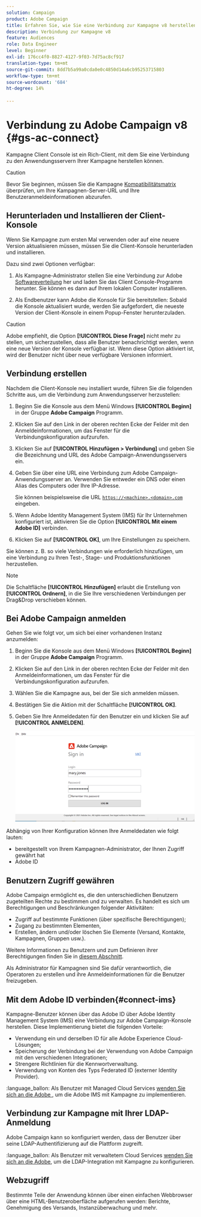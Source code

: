 ```yaml
---
solution: Campaign
product: Adobe Campaign
title: Erfahren Sie, wie Sie eine Verbindung zur Kampagne v8 herstellen.
description: Verbindung zur Kampagne v8
feature: Audiences
role: Data Engineer
level: Beginner
exl-id: 176cc4f0-8827-4127-9f03-7d75ac8cf917
translation-type: tm+mt
source-git-commit: 8dd7b5a99a0cda0e0c4850d14a6cb95253715803
workflow-type: tm+mt
source-wordcount: '684'
ht-degree: 14%

---
```


# Verbindung zu Adobe Campaign v8 {#gs-ac-connect}

Kampagne Client Console ist ein Rich-Client, mit dem Sie eine Verbindung zu den Anwendungsservern Ihrer Kampagne herstellen können.

>[!CAUTION]
>
>Bevor Sie beginnen, müssen Sie die Kampagne [Kompatibilitätsmatrix](compatibility-matrix.md) überprüfen, um Ihre Kampagnen-Server-URL und Ihre Benutzeranmeldeinformationen abzurufen.

## Herunterladen und Installieren der Client-Konsole

Wenn Sie Kampagne zum ersten Mal verwenden oder auf eine neuere Version aktualisieren müssen, müssen Sie die Client-Konsole herunterladen und installieren.

Dazu sind zwei Optionen verfügbar:

1. Als Kampagne-Administrator stellen Sie eine Verbindung zur Adobe [Softwareverteilung](https://experience.adobe.com/#/downloads/content/software-distribution/encampaign.html) her und laden Sie das Client Console-Programm herunter. Sie können es dann auf Ihrem lokalen Computer installieren.

1. Als Endbenutzer kann Adobe die Konsole für Sie bereitstellen: Sobald die Konsole aktualisiert wurde, werden Sie aufgefordert, die neueste Version der Client-Konsole in einem Popup-Fenster herunterzuladen.

>[!CAUTION]
>
>Adobe empfiehlt, die Option **[!UICONTROL Diese Frage]** nicht mehr zu stellen, um sicherzustellen, dass alle Benutzer benachrichtigt werden, wenn eine neue Version der Konsole verfügbar ist.  Wenn diese Option aktiviert ist, wird der Benutzer nicht über neue verfügbare Versionen informiert.

## Verbindung erstellen

Nachdem die Client-Konsole neu installiert wurde, führen Sie die folgenden Schritte aus, um die Verbindung zum Anwendungsserver herzustellen:

1. Beginn Sie die Konsole aus dem Menü Windows **[!UICONTROL Beginn]** in der Gruppe **Adobe Campaign** Programm.

1. Klicken Sie auf den Link in der oberen rechten Ecke der Felder mit den Anmeldeinformationen, um das Fenster für die Verbindungskonfiguration aufzurufen.

1. Klicken Sie auf **[!UICONTROL Hinzufügen > Verbindung]** und geben Sie die Bezeichnung und URL des Adobe Campaign-Anwendungsservers ein.

1. Geben Sie über eine URL eine Verbindung zum Adobe Campaign-Anwendungsserver an. Verwenden Sie entweder ein DNS oder einen Alias des Computers oder Ihre IP-Adresse.

   Sie können beispielsweise die URL [`https://<machine>.<domain>.com`](https://myserver.adobe.com) eingeben.

1. Wenn Adobe Identity Management System (IMS) für Ihr Unternehmen konfiguriert ist, aktivieren Sie die Option **[!UICONTROL Mit einem Adobe ID]** verbinden.

1. Klicken Sie auf **[!UICONTROL OK]**, um Ihre Einstellungen zu speichern.

Sie können z. B. so viele Verbindungen wie erforderlich hinzufügen, um eine Verbindung zu Ihren Test-, Stage- und Produktionsfunktionen herzustellen.

>[!NOTE]
>
>Die Schaltfläche **[!UICONTROL Hinzufügen]** erlaubt die Erstellung von **[!UICONTROL Ordnern]**, in die Sie Ihre verschiedenen Verbindungen per Drag&amp;Drop verschieben können.

## Bei Adobe Campaign anmelden

Gehen Sie wie folgt vor, um sich bei einer vorhandenen Instanz anzumelden:

1. Beginn Sie die Konsole aus dem Menü Windows **[!UICONTROL Beginn]** in der Gruppe **Adobe Campaign** Programm.

1. Klicken Sie auf den Link in der oberen rechten Ecke der Felder mit den Anmeldeinformationen, um das Fenster für die Verbindungskonfiguration aufzurufen.

1. Wählen Sie die Kampagne aus, bei der Sie sich anmelden müssen.

1. Bestätigen Sie die Aktion mit der Schaltfläche **[!UICONTROL OK]**.

1. Geben Sie Ihre Anmeldedaten für den Benutzer ein und klicken Sie auf **[!UICONTROL ANMELDEN]**.

   ![](assets/sign-in-v8.png)

Abhängig von Ihrer Konfiguration können Ihre Anmeldedaten wie folgt lauten:

* bereitgestellt von Ihrem Kampagnen-Administrator, der Ihnen Zugriff gewährt hat
* Adobe ID

## Benutzern Zugriff gewähren

Adobe Campaign ermöglicht es, die den unterschiedlichen Benutzern zugeteilten Rechte zu bestimmen und zu verwalten. Es handelt es sich um Berechtigungen und Beschränkungen folgender Aktivitäten:

* Zugriff auf bestimmte Funktionen (über spezifische Berechtigungen);
* Zugang zu bestimmten Elementen,
* Erstellen, ändern und/oder löschen Sie Elemente (Versand, Kontakte, Kampagnen, Gruppen usw.).

Weitere Informationen zu Benutzern und zum Definieren ihrer Berechtigungen finden Sie in [diesem Abschnitt](permissions.md).

Als Administrator für Kampagnen sind Sie dafür verantwortlich, die Operatoren zu erstellen und ihre Anmeldeinformationen für die Benutzer freizugeben.


## Mit dem Adobe ID verbinden{#connect-ims}

Kampagne-Benutzer können über das Adobe ID über Adobe Identity Management System (IMS) eine Verbindung zur Adobe Campaign-Konsole herstellen. Diese Implementierung bietet die folgenden Vorteile:

* Verwendung ein und derselben ID für alle Adobe Experience Cloud-Lösungen;
* Speicherung der Verbindung bei der Verwendung von Adobe Campaign mit den verschiedenen Integrationen;
* Strengere Richtlinien für die Kennwortverwaltung.
* Verwendung von Konten des Typs Federated ID (externer Identity Provider).

:language_ballon: Als Benutzer mit Managed Cloud Services [wenden Sie sich an die Adobe ](support.md#support), um die Adobe IMS mit Kampagne zu implementieren.

## Verbindung zur Kampagne mit Ihrer LDAP-Anmeldung

Adobe Campaign kann so konfiguriert werden, dass der Benutzer über seine LDAP-Authentifizierung auf die Plattform zugreift.

:language_ballon: Als Benutzer mit verwaltetem Cloud Services [wenden Sie sich an die Adobe](support.md#support), um die LDAP-Integration mit Kampagne zu konfigurieren.


## Webzugriff

Bestimmte Teile der Anwendung können über einen einfachen Webbrowser über eine HTML-Benutzeroberfläche aufgerufen werden: Berichte, Genehmigung des Versands, Instanzüberwachung und mehr.
